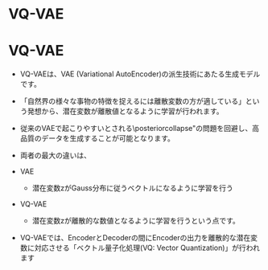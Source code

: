 <script type="text/x-mathjax-config">MathJax.Hub.Config({tex2jax:{inlineMath:[['\$','\$'],['\\(','\\)']],processEscapes:true},CommonHTML: {matchFontHeight:false}});</script>
<script type="text/javascript" async src="https://cdnjs.cloudflare.com/ajax/libs/mathjax/2.7.1/MathJax.js?config=TeX-MML-AM_CHTML"></script>

VQ-VAE
=========


# VQ-VAE

- VQ-VAEは、VAE (Variational AutoEncoder)の派生技術にあたる生成モデルです。
- 「自然界の様々な事物の特徴を捉えるには離散変数の方が適している」という発想から、潜在変数が離散値となるように学習が行われます。
- 従来のVAEで起こりやすいとされる\posteriorcollapse"の問題を回避し、高品質のデータを生成することが可能となります。

- 両者の最大の違いは、
- VAE
  - 潜在変数zがGauss分布に従うベクトルになるように学習を行う
- VQ-VAE
  - 潜在変数zが離散的な数値となるように学習を行うという点です。
- VQ-VAEでは、EncoderとDecoderの間にEncoderの出力を離散的な潜在変数に対応させる「ベクトル量子化処理(VQ: Vector Quantization)」が行われます